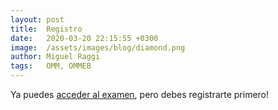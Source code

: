```yaml
---
layout: post
title:  Registro
date:   2020-03-20 22:15:55 +0300
image:  /assets/images/blog/diamond.png
author: Miguel Raggi
tags:   OMM, OMMEB
---
```


Ya puedes [acceder al examen](https://registro.olimpiadamatematicasmichoacan.org:8443/login/index.php), pero debes registrarte primero!
